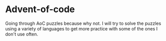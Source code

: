 # Advent-of-code
Going through AoC puzzles because why not. I will try to solve the puzzles using a variety of languages to get more practice with some of the ones I don't use often.

